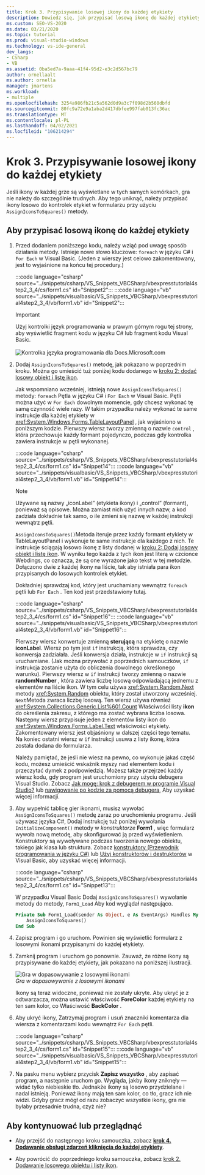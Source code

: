 ```yaml
---
title: Krok 3. Przypisywanie losowej ikony do każdej etykiety
description: Dowiedz się, jak przypisać losową ikonę do każdej etykiety, aby ikony nie były wyświetlane w tych samych komórkach dla każdej gry.
ms.custom: SEO-VS-2020
ms.date: 03/21/2020
ms.topic: tutorial
ms.prod: visual-studio-windows
ms.technology: vs-ide-general
dev_langs:
- CSharp
- VB
ms.assetid: 0ba5ed7a-9aaa-41f4-95d2-e3c2d567bc79
author: ornellaalt
ms.author: ornella
manager: jmartens
ms.workload:
- multiple
ms.openlocfilehash: 3254a986fb21c5a562d0d9a3c7f098d2b560dbfd
ms.sourcegitcommit: 80fc9a72e9a1aba2d417dbfee997fab013fc36ac
ms.translationtype: MT
ms.contentlocale: pl-PL
ms.lasthandoff: 04/02/2021
ms.locfileid: "106214294"
---
```

# <a name="step-3-assign-a-random-icon-to-each-label"></a>Krok 3. Przypisywanie losowej ikony do każdej etykiety

Jeśli ikony w każdej grze są wyświetlane w tych samych komórkach, gra nie należy do szczególnie trudnych. Aby tego uniknąć, należy przypisać ikony losowo do kontrolek etykiet w formularzu przy użyciu `AssignIconsToSquares()` metody.

## <a name="to-assign-a-random-icon-to-each-label"></a>Aby przypisać losową ikonę do każdej etykiety

1. Przed dodaniem poniższego kodu, należy wziąć pod uwagę sposób działania metody. Istnieje nowe słowo kluczowe: `foreach` w języku C# i `For Each` w Visual Basic. (Jeden z wierszy jest celowo zakomentowany, jest to wyjaśnione na końcu tej procedury.)

     :::code language="csharp" source="../snippets/csharp/VS_Snippets_VBCSharp/vbexpresstutorial4step2_3_4/cs/form1.cs" id="Snippet2":::
     :::code language="vb" source="../snippets/visualbasic/VS_Snippets_VBCSharp/vbexpresstutorial4step2_3_4/vb/form1.vb" id="Snippet2":::

      > [!IMPORTANT]
      > Użyj kontrolki język programowania w prawym górnym rogu tej strony, aby wyświetlić fragment kodu w języku C# lub fragment kodu Visual Basic.<br><br>![Kontrolka języka programowania dla Docs.Microsoft.com](../ide/media/docs-programming-language-control.png)

2. Dodaj `AssignIconsToSquares()` metodę, jak pokazano w poprzednim kroku. Można go umieścić tuż poniżej kodu dodanego w [kroku 2: dodać losowy obiekt i listę ikon](../ide/step-2-add-a-random-object-and-a-list-of-icons.md).

     Jak wspomniano wcześniej, istnieją nowe `AssignIconsToSquares()` metody: `foreach` Pętla w języku C# i `For Each` w Visual Basic. Pętli można użyć w `For Each` dowolnym momencie, gdy chcesz wykonać tę samą czynność wiele razy. W takim przypadku należy wykonać te same instrukcje dla każdej etykiety w <xref:System.Windows.Forms.TableLayoutPanel> , jak wyjaśniono w poniższym kodzie. Pierwszy wiersz tworzy zmienną o nazwie `control` , która przechowuje każdy formant pojedynczo, podczas gdy kontrolka zawiera instrukcje w pętli wykonanej.

     :::code language="csharp" source="../snippets/csharp/VS_Snippets_VBCSharp/vbexpresstutorial4step2_3_4/cs/form1.cs" id="Snippet14":::
     :::code language="vb" source="../snippets/visualbasic/VS_Snippets_VBCSharp/vbexpresstutorial4step2_3_4/vb/form1.vb" id="Snippet14":::

    > [!NOTE]
    > Używane są nazwy „iconLabel” (etykieta ikony) i „control” (formant), ponieważ są opisowe. Można zamiast nich użyć innych nazw, a kod zadziała dokładnie tak samo, o ile zmieni się nazwę w każdej instrukcji wewnątrz pętli.

     `AssignIconsToSquares()`Metoda iteruje przez każdy formant etykiety w TableLayoutPanel i wykonuje te same instrukcje dla każdego z nich. Te instrukcje ściągają losowo ikonę z listy dodanej w [kroku 2: Dodaj losowy obiekt i listę ikon](../ide/step-2-add-a-random-object-and-a-list-of-icons.md). W wyniku tego każda z tych ikon jest literą w czcionce Webdings, co oznacza, że są one wyrażone jako tekst w tej metodzie. Dołączono dwie z każdej ikony na liście, tak aby istniała para ikon przypisanych do losowych kontrolek etykiet.

     Dokładniej sprawdzaj kod, który jest uruchamiany wewnątrz `foreach` pętli lub `For Each` . Ten kod jest przedstawiony tutaj.

     :::code language="csharp" source="../snippets/csharp/VS_Snippets_VBCSharp/vbexpresstutorial4step2_3_4/cs/form1.cs" id="Snippet16":::
     :::code language="vb" source="../snippets/visualbasic/VS_Snippets_VBCSharp/vbexpresstutorial4step2_3_4/vb/form1.vb" id="Snippet16":::

     Pierwszy wiersz konwertuje zmienną **sterującą** na etykietę o nazwie **iconLabel**. Wiersz po tym jest `if` instrukcją, która sprawdza, czy konwersja zadziałała. Jeśli konwersja działa, instrukcje w `if` instrukcji są uruchamiane. (Jak można przywołać z poprzednich samouczków, `if` instrukcja zostanie użyta do obliczenia dowolnego określonego warunku). Pierwszy wiersz w `if` instrukcji tworzy zmienną o nazwie **randomNumber** , która zawiera liczbę losową odpowiadającą jednemu z elementów na liście ikon. W tym celu używa <xref:System.Random.Next> metody <xref:System.Random> obiektu, który został utworzony wcześniej. `Next`Metoda zwraca liczbę losową. Ten wiersz używa również <xref:System.Collections.Generic.List%601.Count> Właściwości listy **ikon** do określenia zakresu, z którego ma zostać wybrana liczba losowa. Następny wiersz przypisuje jeden z elementów listy ikon do <xref:System.Windows.Forms.Label.Text> właściwości etykiety. Zakomentowany wiersz jest objaśniony w dalszej części tego tematu. Na koniec ostatni wiersz w `if` instrukcji usuwa z listy ikonę, która została dodana do formularza.

     Należy pamiętać, że jeśli nie wiesz na pewno, co wykonuje jakaś część kodu, możesz umieścić wskaźnik myszy nad elementem kodu i przeczytać dymek z podpowiedzią. Możesz także przejrzeć każdy wiersz kodu, gdy program jest uruchomiony przy użyciu debugera Visual Studio. Zobacz [Jak mogę: krok z debugerem w programie Visual Studio?](https://msdn.microsoft.com/vstudio/ee672313.aspx) lub [nawigowanie po kodzie za pomocą debugera,](../debugger/navigating-through-code-with-the-debugger.md) Aby uzyskać więcej informacji.

3. Aby wypełnić tablicę gier ikonami, musisz wywołać `AssignIconsToSquares()` metodę zaraz po uruchomieniu programu. Jeśli używasz języka C#, Dodaj instrukcję tuż poniżej wywołania `InitializeComponent()` metody w _konstruktorze_ **Form1** , więc formularz wywoła nową metodę, aby skonfigurować ją przed wyświetleniem. Konstruktory są wywoływane podczas tworzenia nowego obiektu, takiego jak klasa lub struktura. Zobacz [konstruktory (Przewodnik programowania w języku C#)](/dotnet/csharp/programming-guide/classes-and-structs/constructors) lub [Użyj konstruktorów i destruktorów](/previous-versions/visualstudio/visual-studio-2008/2z08e49e\(v\=vs.90\)) w Visual Basic, aby uzyskać więcej informacji.

     :::code language="csharp" source="../snippets/csharp/VS_Snippets_VBCSharp/vbexpresstutorial4step2_3_4/cs/form1.cs" id="Snippet13":::

     W przypadku Visual Basic Dodaj `AssignIconsToSquares()` wywołanie metody do metody, `Form1_Load` Aby kod wyglądał następująco.

    ```vb
    Private Sub Form1_Load(sender As Object, e As EventArgs) Handles MyBase.Load
        AssignIconsToSquares()
    End Sub
    ```

4. Zapisz program i go uruchom. Powinien się wyświetlić formularz z losowymi ikonami przypisanymi do każdej etykiety. 

5. Zamknij program i uruchom go ponownie. Zauważ, że różne ikony są przypisywane do każdej etykiety, jak pokazano na poniższej ilustracji. 

     ![Gra w dopasowywanie z losowymi ikonami](../ide/media/express_tut4step3.png)<br/>
*Gra w dopasowywanie z losowymi ikonami*

     Ikony są teraz widoczne, ponieważ nie zostały ukryte. Aby ukryć je z odtwarzacza, można ustawić właściwość **ForeColor** każdej etykiety na ten sam kolor, co Właściwość **BackColor** .

6. Aby ukryć ikony, Zatrzymaj program i usuń znaczniki komentarza dla wiersza z komentarzami kodu wewnątrz `For Each` pętli.

     :::code language="csharp" source="../snippets/csharp/VS_Snippets_VBCSharp/vbexpresstutorial4step2_3_4/cs/form1.cs" id="Snippet15":::
     :::code language="vb" source="../snippets/visualbasic/VS_Snippets_VBCSharp/vbexpresstutorial4step2_3_4/vb/form1.vb" id="Snippet15":::

7. Na pasku menu wybierz przycisk **Zapisz wszystko** , aby zapisać program, a następnie uruchom go. Wygląda, jakby ikony zniknęły — widać tylko niebieskie tło. Jednakże ikony są losowo przydzielane i nadal istnieją. Ponieważ ikony mają ten sam kolor, co tło, gracz ich nie widzi. Gdyby gracz mógł od razu zobaczyć wszystkie ikony, gra nie byłaby przesadnie trudna, czyż nie?

## <a name="to-continue-or-review"></a>Aby kontynuować lub przeglądnąć

- Aby przejść do następnego kroku samouczka, zobacz **[krok 4. Dodawanie obsługi zdarzeń kliknięcia do każdej etykiety](../ide/step-4-add-a-click-event-handler-to-each-label.md)**.

- Aby powrócić do poprzedniego kroku samouczka, zobacz [krok 2. Dodawanie losowego obiektu i listy ikon](../ide/step-2-add-a-random-object-and-a-list-of-icons.md).
